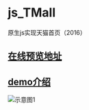 # js_TMall
原生js实现天猫首页（2016）


## [在线预览地址](http://imzouyang.com/project/tmall/)
## [demo介绍](http://imzouyang.com/project/tmall/intro.html)

![示意图1](http://imzouyang.com/images/tmall_sample.jpg)
